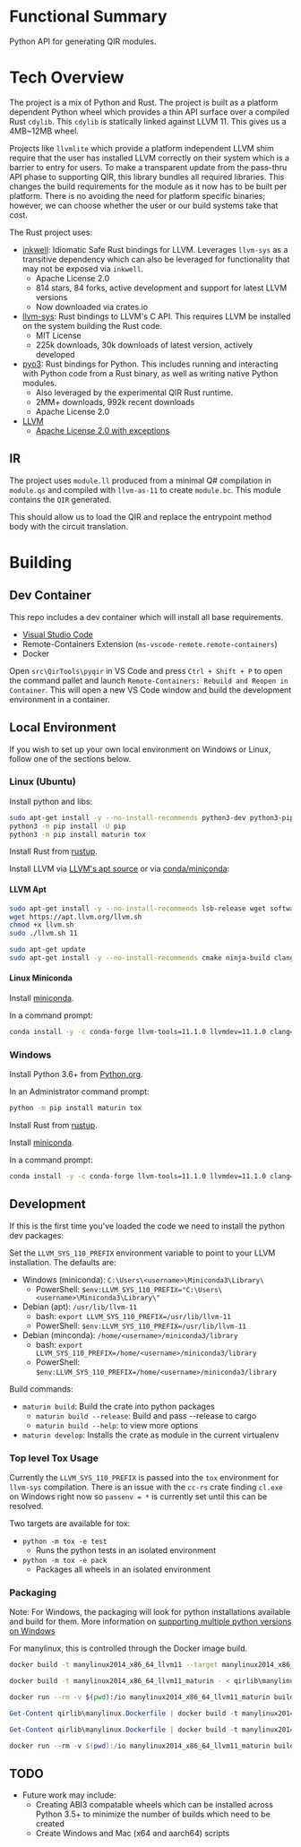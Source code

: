 # Functional Summary

Python API for generating QIR modules.

# Tech Overview

The project is a mix of Python and Rust. The project is built as a platform dependent Python wheel which provides a thin API surface over a compiled Rust `cdylib`. This `cdylib` is statically linked against LLVM 11. This gives us a 4MB~12MB wheel.

Projects like `llvmlite` which provide a platform independent LLVM shim require that the user has installed LLVM correctly on their system which is a barrier to entry for users.
To make a transparent update from the pass-thru API phase to supporting QIR, this library bundles all required libraries.
This changes the build requirements for the module as it now has to be built per platform. There is no avoiding the need for platform specific binaries; however, we can choose whether the user or our build systems take that cost.

The Rust project uses:
- [inkwell](https://github.com/TheDan64/inkwell): Idiomatic Safe Rust bindings for LLVM. Leverages `llvm-sys` as a transitive dependency which can also be leveraged for functionality that may not be exposed via `inkwell`.
  - Apache License 2.0
  - 814 stars, 84 forks, active development and support for latest LLVM versions
  - Now downloaded via crates.io
- [llvm-sys](https://crates.io/crates/llvm-sys): Rust bindings to LLVM's C API. This requires LLVM be installed on the system building the Rust code.
  - MIT License
  - 225k downloads, 30k downloads of latest version, actively developed
- [pyo3](https://crates.io/crates/pyo3): Rust bindings for Python. This includes running and interacting with Python code from a Rust binary, as well as writing native Python modules.
  - Also leveraged by the experimental QIR Rust runtime.
  - 2MM+ downloads, 992k recent downloads
  - Apache License 2.0
- [LLVM](https://llvm.org)
  - [Apache License 2.0 with exceptions](https://releases.llvm.org/11.0.0/LICENSE.TXT)

## IR

The project uses `module.ll` produced from a minimal Q# compilation in `module.qs` and compiled with `llvm-as-11` to create `module.bc`. This module contains the `QIR` generated.

This should allow us to load the QIR and replace the entrypoint method body with the circuit translation.

# Building

## Dev Container

This repo includes a dev container which will install all base requirements.

- [Visual Studio Code](https://code.visualstudio.com/)
- Remote-Containers Extension (`ms-vscode-remote.remote-containers`)
- Docker

Open `src\QirTools\pyqir` in VS Code and press `Ctrl + Shift + P` to open the command pallet and launch `Remote-Containers: Rebuild and Reopen in Container`. This will open a new VS Code window and build the development environment in a container.

## Local Environment

If you wish to set up your own local environment on Windows or Linux, follow one of the sections below.

### Linux (Ubuntu)

Install python and libs:

```bash
sudo apt-get install -y --no-install-recommends python3-dev python3-pip
python3 -m pip install -U pip
python3 -m pip install maturin tox
```

Install Rust from [rustup](https://rustup.rs/).

Install LLVM via [LLVM's apt source](#llvm-apt) or via [conda/miniconda](#linux-miniconda):

#### LLVM Apt

```bash
sudo apt-get install -y --no-install-recommends lsb-release wget software-properties-common
wget https://apt.llvm.org/llvm.sh
chmod +x llvm.sh
sudo ./llvm.sh 11

sudo apt-get update
sudo apt-get install -y --no-install-recommends cmake ninja-build clang-11 clang-tidy-11 build-essential
```

#### Linux Miniconda

Install [miniconda](https://docs.conda.io/en/latest/miniconda.html#latest-miniconda-installer-links).

In a command prompt:

```bash
conda install -y -c conda-forge llvm-tools=11.1.0 llvmdev=11.1.0 clang=11.1.0 cmake=3.20.4 ninja=1.10.2
```

### Windows

Install Python 3.6+ from [Python.org](https://www.python.org/downloads/).

In an Administrator command prompt:

```bash
python -m pip install maturin tox
```

Install Rust from [rustup](https://rustup.rs/).

Install [miniconda](https://docs.conda.io/en/latest/miniconda.html#latest-miniconda-installer-links).

In a command prompt:

```bash
conda install -y -c conda-forge llvm-tools=11.1.0 llvmdev=11.1.0 clang=11.1.0 cmake=3.20.4 ninja=1.10.2
```

## Development

If this is the first time you've loaded the code we need to install the python dev packages:

Set the `LLVM_SYS_110_PREFIX` environment variable to point to your LLVM installation. The defaults are:
- Windows (miniconda): `C:\Users\<username>\Miniconda3\Library\`
  - PowerShell: `$env:LLVM_SYS_110_PREFIX="C:\Users\<username>\Miniconda3\Library\"`
- Debian (apt): `/usr/lib/llvm-11`
  - bash: `export LLVM_SYS_110_PREFIX=/usr/lib/llvm-11`
  - PowerShell: `$env:LLVM_SYS_110_PREFIX=/usr/lib/llvm-11`
- Debian (minconda): `/home/<username>/miniconda3/library`
  - bash: `export LLVM_SYS_110_PREFIX=/home/<username>/miniconda3/library`
  - PowerShell: `$env:LLVM_SYS_110_PREFIX=/home/<username>/miniconda3/library`

Build commands:
- `maturin build`: Build the crate into python packages
  - `maturin build --release`: Build and pass --release to cargo
  - `maturin build --help`: to view more options
- `maturin develop`: Installs the crate as module in the current virtualenv

### Top level Tox Usage

Currently the `LLVM_SYS_110_PREFIX` is passed into the `tox` environment for `llvm-sys` compilation. There is an issue with the `cc-rs` crate finding `cl.exe` on Windows right now so `passenv = *` is currently set until this can be resolved.

Two targets are available for tox:
- `python -m tox -e test`
  - Runs the python tests in an isolated environment
- `python -m tox -e pack`
  - Packages all wheels in an isolated environment

### Packaging

Note: For Windows, the packaging will look for python installations available and build for them. More information on [supporting multiple python versions on Windows](https://tox.readthedocs.io/en/latest/developers.html?highlight=windows#multiple-python-versions-on-windows)

For manylinux, this is controlled through the Docker image build.

```bash
docker build -t manylinux2014_x86_64_llvm11 --target manylinux2014_x86_64_llvm - < qirlib\manylinux.Dockerfile

docker build -t manylinux2014_x86_64_llvm11_maturin - < qirlib\manylinux.Dockerfile

docker run --rm -v $(pwd):/io manylinux2014_x86_64_llvm11_maturin build --release
```

```powershell
Get-Content qirlib\manylinux.Dockerfile | docker build -t manylinux2014_x86_64_llvm11 --target manylinux2014_x86_64_llvm -

Get-Content qirlib\manylinux.Dockerfile | docker build -t manylinux2014_x86_64_llvm11_maturin -

docker run --rm -v $(pwd):/io manylinux2014_x86_64_llvm11_maturin build --release
```

## TODO

 - Future work may include:
   - Creating ABI3 compatable wheels which can be installed across Python 3.5+ to minimize the number of builds which need to be created
   - Create Windows and Mac (x64 and aarch64) scripts
